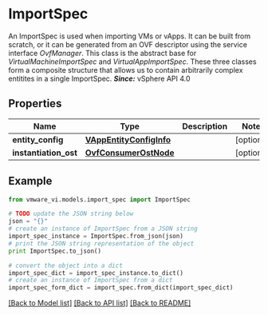 # ImportSpec

An ImportSpec is used when importing VMs or vApps.  It can be built from scratch, or it can be generated from an OVF descriptor using the service interface *OvfManager*.  This class is the abstract base for *VirtualMachineImportSpec* and *VirtualAppImportSpec*. These three classes form a composite structure that allows us to contain arbitrarily complex entitites in a single ImportSpec.  ***Since:*** vSphere API 4.0 

## Properties
Name | Type | Description | Notes
------------ | ------------- | ------------- | -------------
**entity_config** | [**VAppEntityConfigInfo**](VAppEntityConfigInfo.md) |  | [optional] 
**instantiation_ost** | [**OvfConsumerOstNode**](OvfConsumerOstNode.md) |  | [optional] 

## Example

```python
from vmware_vi.models.import_spec import ImportSpec

# TODO update the JSON string below
json = "{}"
# create an instance of ImportSpec from a JSON string
import_spec_instance = ImportSpec.from_json(json)
# print the JSON string representation of the object
print ImportSpec.to_json()

# convert the object into a dict
import_spec_dict = import_spec_instance.to_dict()
# create an instance of ImportSpec from a dict
import_spec_form_dict = import_spec.from_dict(import_spec_dict)
```
[[Back to Model list]](../README.md#documentation-for-models) [[Back to API list]](../README.md#documentation-for-api-endpoints) [[Back to README]](../README.md)


